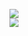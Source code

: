 [![](https://img.shields.io/badge/Made%20With-Github%20Spray-lightgrey.svg?style=for-the-badge&logo=github)](https://github.com/Annihil/github-spray#3336)  
[![](https://i.imgur.com/2DrTn0Z.gif)](https://github.com/Annihil/github-spray)